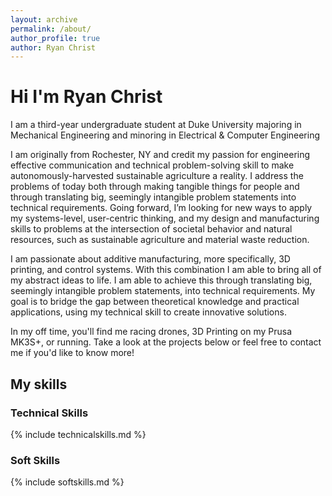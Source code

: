 ```yaml
---
layout: archive
permalink: /about/
author_profile: true
author: Ryan Christ
---
```

# Hi I'm Ryan Christ
I am a third-year undergraduate student at Duke University majoring in Mechanical Engineering and minoring in Electrical & Computer Engineering

I am originally from Rochester, NY and credit my passion for engineering effective communication and technical problem-solving skill to make autonomously-harvested sustainable agriculture a reality. I address the problems of today both through making tangible things for people and through translating big, seemingly intangible problem statements into technical requirements. Going forward, I’m looking for new ways to apply my systems-level, user-centric thinking, and my design and manufacturing skills to problems at the intersection of societal behavior and natural resources, such as sustainable agriculture and material waste reduction.

I am passionate about additive manufacturing, more specifically, 3D printing,
and control systems. With this combination I am able to bring all of my abstract ideas to life. I am able to achieve this through translating big, seemingly intangible problem statements, into
technical requirements. My goal is to bridge the gap between theoretical knowledge and practical applications, using my technical skill to create innovative solutions.

     
In my off time, you'll find me racing drones, 3D Printing on my Prusa MK3S+, or running. Take a look at the projects below or feel free to contact me if you'd like to know more!

## My skills
### Technical Skills

{% include technicalskills.md %}

### Soft Skills

{% include softskills.md %}

